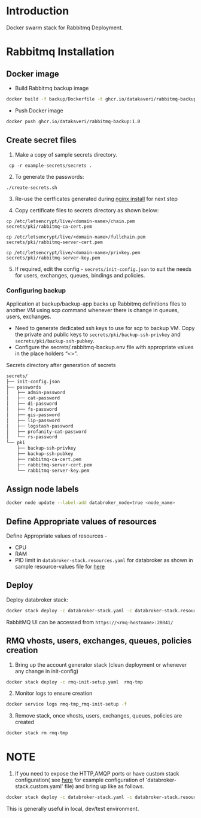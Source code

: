 # Introduction
Docker swarm stack for Rabbitmq Deployment.
# Rabbitmq Installation
##  Docker image
* Build Rabbitmq backup image 

```sh
docker build -f backup/Dockerfile -t ghcr.io/datakaveri/rabbitmq-backup:1.0 backup/
```
* Push Docker image 
```sh
docker push ghcr.io/datakaveri/rabbitmq-backup:1.0
```
## Create secret files
1. Make a copy of sample secrets directory.
```console
 cp -r example-secrets/secrets .
```
2. To generate the passwords:
```console
./create-secrets.sh
```
3. Re-use the certficates generated during [nginx install](../nginx/README.md#create-secret-files) for next step

4. Copy certificate files to secrets directory as shown below:

```
cp /etc/letsencrypt/live/<domain-name>/chain.pem  secrets/pki/rabbitmq-ca-cert.pem

cp /etc/letsencrypt/live/<domain-name>/fullchain.pem  secrets/pki/rabbitmq-server-cert.pem

cp /etc/letsencrypt/live/<domain-name>/privkey.pem secrets/pki/rabbitmq-server-key.pem
```
5. If required, edit the config - ``secrets/init-config.json`` to suit the needs 
for users, exchanges, queues, bindings and policies.
### Configuring backup
Application at backup/backup-app backs up Rabbitmq definitions files to another VM using scp command whenever there is change in queues, users, exchanges.
* Need to generate dedicated ssh keys to use for scp to backup VM. Copy the private and public keys to ``secrets/pki/backup-ssh-privkey`` and ``secrets/pki/backup-ssh-pubkey``.
* Configure the secrets/.rabbitmq-backup.env file with appropriate values in the place holders “<>”.

Secrets directory after generation of secrets
```sh
secrets/
├── init-config.json
├── passwords
│   ├── admin-password
│   ├── cat-password
│   ├── di-password
│   ├── fs-password
│   ├── gis-password
│   ├── lip-password
│   ├── logstash-password
│   ├── profanity-cat-password
│   └── rs-password
└── pki
    ├── backup-ssh-privkey
    ├── backup-ssh-pubkey
    ├── rabbitmq-ca-cert.pem
    ├── rabbitmq-server-cert.pem
    └── rabbitmq-server-key.pem
```

## Assign node labels

```sh
docker node update --label-add databroker_node=true <node_name>
```

## Define Appropriate values of resources

Define Appropriate values of resources -
- CPU 
- RAM 
- PID limit 
in `databroker-stack.resources.yaml`  for databroker as shown in sample resource-values file for [here](example-databroker-stack.resources.yaml)

## Deploy
Deploy databroker stack:
```sh
docker stack deploy -c databroker-stack.yaml -c databroker-stack.resources.yaml databroker
```
RabbitMQ UI can be accessed from ``https://<rmq-hostname>:28041/``
## RMQ  vhosts, users, exchanges, queues, policies creation
1. Bring up the account generator stack (clean deployment or whenever any change in init-config)
```sh
docker stack deploy -c rmq-init-setup.yaml  rmq-tmp
```
2. Monitor logs to ensure creation
```sh
docker service logs rmq-tmp_rmq-init-setup -f
```
3. Remove stack, once vhosts, users, exchanges, queues, policies are created
```sh
docker stack rm rmq-tmp
```

# NOTE
1. If you need to expose the HTTP,AMQP ports or have custom stack configuration( see [here](example-databroker-stack.custom.yaml) for example configuration of 'databroker-stack.custom.yaml' file)  and bring up like as follows.

```sh
docker stack deploy -c databroker-stack.yaml -c databroker-stack.resources.yaml -c databroker-stack.custom.yaml databroker
```
This is generally useful in local, dev/test environment.
